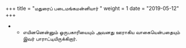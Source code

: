 ﻿+++
title = "மதுரைப் படைமங்கமன்னியார்  "
weight = 1
date = "2019-05-12"
+++


- -  எயினனென்னும் ஓருபகாரியையும் அவனது ஊராகிய வாகையென்பதையும் இவர் பாராட்டியிருக்கிறார். 
